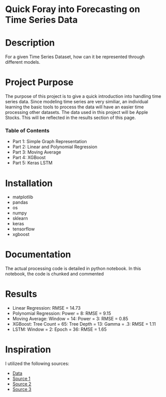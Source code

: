 # Quick Foray into Forecasting on Time Series Data




# Description
For a given Time Series Dataset, how can it be represented through different models. 

# Project Purpose
The purpose of this project is to give a quick introduction into handling time series data. Since modeling time series are very similiar, an individual learning the basic tools to process the data will have an easier time processing other datasets. The data used in this project will be Apple Stocks. This will be reflected in the results section of this page.
### Table of Contents
* Part 1: Simple Graph Representation
* Part 2: Linear and Polynomial Regression
* Part 3: Moving Average
* Part 4: XGBoost
* Part 5: Keras LSTM

# Installation 
- matplotlib
- pandas
- os
- numpy
- sklearn
- keras
- tensorflow
- xgboost

# Documentation
The actual processing code is detailed in python notebook. In this notebook, the code is chunked and commented 

# Results
* Linear Regression: RMSE = 14.73
* Polynomial Regression: Power = 8: RMSE = 9.15
* Moving Average: Window = 14: Power = 3: RMSE = 0.85
* XGBoost: Tree Count = 65: Tree Depth = 13: Gamma = .3: RMSE = 1.11
* LSTM: Window = 2: Epoch = 36: RMSE = 1.65


# Inspiration
I utilized the following sources:
* [Data](https://www.kaggle.com/borismarjanovic/price-volume-data-for-all-us-stocks-etfs/data#aac.us.txt)
* [Source 1](https://machinelearningmastery.com/time-series-prediction-lstm-recurrent-neural-networks-python-keras/)
* [Source 2](https://realpython.com/linear-regression-in-python/)
* [Source 3](https://towardsdatascience.com/a-beginners-guide-to-linear-regression-in-python-with-scikit-learn-83a8f7ae2b4f)

